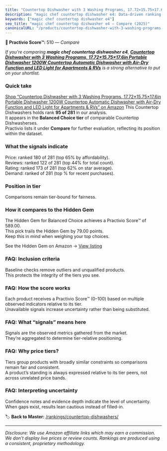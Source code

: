 ```yaml
---
title: "Countertop Dishwasher with 3 Washing Programs, 17.72×15.75×17.6in Portable Dishwasher 1200W Countertop Automatic Dishwasher with Air-Dry Function and LED Light for Apartments & RVs"
description: "magic chef countertop dishwasher e4: Data-driven ranking using the Practivio Score™. Positioned by quality, value, demand, findability, momentum."
keywords: ["magic chef countertop dishwasher e4"]
seo_title: "magic chef countertop dishwasher e4 — Compare (2025)"
canonicalURL: "/products/countertop-dishwasher-with-3-washing-programs-17721575176in-portable-dishwasher-1200w-countertop-automatic-dishwasher-with-air-dry-function-and-led-light-for-apartments-rvs-B0CQ2DCP8S/"
---
```


**🛒 Practivio Score™:** 510 — _Compare_


*If you're comparing **magic chef countertop dishwasher e4**, **[Countertop Dishwasher with 3 Washing Programs, 17.72×15.75×17.6in Portable Dishwasher 1200W Countertop Automatic Dishwasher with Air-Dry Function and LED Light for Apartments & RVs](https://www.amazon.com/dp/B0CQ2DCP8S?tag=practivio-20)** is a strong alternative to put on your shortlist.*
### Quick take
[Shop “Countertop Dishwasher with 3 Washing Programs, 17.72×15.75×17.6in Portable Dishwasher 1200W Countertop Automatic Dishwasher with Air-Dry Function and LED Light for Apartments & RVs” on Amazon](https://www.amazon.com/dp/B0CQ2DCP8S?tag=practivio-20)
This Countertop Dishwashers holds rank **95 of 281** in our analysis.  
It appears in the **Balanced Choice tier** of comparable Countertop Dishwasherses.  
Practivio lists it under **Compare** for further evaluation, reflecting its position within the dataset.

### What the signals indicate
Price: ranked 180 of 281 (top 65% by affordability).  
Reviews: ranked 122 of 281 (top 44% for total count).  
Rating: ranked 173 of 281 (top 62% on star average).  
Demand: ranked  of 281 (top % for recent purchases).

### Position in tier
Comparisons remain tier-bound for fairness.

### How it compares to the Hidden Gem
The Hidden Gem for Balanced Choice achieves a Practivio Score™ of 589.00.  
This pick trails the Hidden Gem by 79.00 points.  
Keep this in mind when weighing your top choices.  

See the Hidden Gem on Amazon → [View listing](https://www.amazon.com/dp/B0CSFQ4WRP?tag=practivio-20)

### FAQ: Inclusion criteria
Baseline checks remove outliers and unqualified products.  
This protects the integrity of the tiers you see.

### FAQ: How the score works
Each product receives a Practivio Score™ (0–100) based on multiple observed indicators relative to its tier.  
Unavailable signals increase uncertainty rather than being substituted.

### FAQ: What “signals” means here
Signals are the observed metrics gathered from the market.  
They’re aggregated to determine tier-relative positioning.

### FAQ: Why price tiers?
Tiers group products with broadly similar constraints so comparisons remain fair and consistent.  
A product’s standing is always expressed relative to its tier peers, not across unrelated price bands.

### FAQ: Interpreting uncertainty
Confidence notes and evidence depth indicate the level of uncertainty.  
When gaps exist, results lean cautious instead of filled-in.

<!-- Missing template for Compare/CompareWithinPriceClass -->


🏷️ **Back to Master:** [/rankings/countertop-dishwashers/](/rankings/countertop-dishwashers/)

---
_Disclosure: We use Amazon affiliate links which may earn a commission. We don’t display live prices or review counts. Rankings are produced using a consistent, proprietary methodology._

